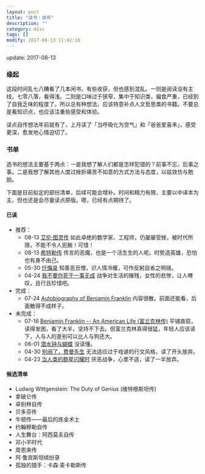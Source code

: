 ```yaml
---
layout: post
title: "读书：自传"
description: ""
category: misc
tags: []
modify: 2017-08-13 11:42:18
---
```


update: 2017-08-13

### 缘起

这段时间乱七八糟看了几本闲书，有些收获，但也感到混乱。一则是阅读没有主线，七零八落，看得浅。二则是口味过于狭窄，集中于知识类，偏食严重，已经到了自我乏味的程度了。所以总有种想法，应该特意补点人文哲思类的书籍。不要总是看知识点，也应该注重些感受和体验。

读点自传想法年前就有了，上月读了「当呼吸化为空气」和「爸爸爱喜禾」，感受更深，愈发地心情迫切了。


### 书单

选书的想法主要基于两点：一是我想了解人们都是怎样犯错的？前事不忘，后事之事。二是我想了解其他人度过挫折痛苦不如意的方式方法与态度，以兹效仿与勉励。

下面是目前拟定的部份清单，后续可能会增补。时间和精力有限，主要以中译本为主，但也还是会尽量读点原版。嗯，已经有点期待了。


#### 已读

+ 推荐：
  - 08-13 [艾伦·图灵传](https://book.douban.com/subject/10522003/)
    如此卓绝的数学家、工程师，仍屡屡受挫，被时代所限，不能不令人扼腕！可惜！
  - 08-13 [希特勒传](https://book.douban.com/subject/26805257/)
    传言的恶魔，也是一个活生生的人呢。时势造英雄，恐怕也有身不由己。
  - 05-30 [忏悔录](https://book.douban.com/subject/1048173/)
    知善恶丑憎，识人情冷暖，可作反躬自省之明镜。
  - 04-24 [我不要你死于一事无成](https://book.douban.com/subject/10598170/)
    战争对生活的摧残，女性的悲惨，让人喟叹，且行且珍惜吧。
+ 完成：
  - 07-24 [Autobiography of Benjamin Franklin](https://book.douban.com/subject/4752847/)
    内容很散。前面还能看，后面散得不成样子。
+ 未完成：
  - 07-16 [Benjamin Franklin -- An American Life (富兰克林传)](https://book.douban.com/subject/1365773/)
    平铺直叙，读得发困，看了大半，坚持不下去。但富兰克林真得很猛，年轻人应该读下，人与人的差别可以比人与狗还大。
  - 06-01 [潜水钟与蝴蝶](https://book.douban.com/subject/2243692/)
    没读懂。
  - 04-30 [别闹了，费曼先生](https://book.douban.com/subject/1037602/)
    无法适应过于戏谑的行文风格，读了开头放弃。
  - 04-23 [当人类的群星闪耀时](https://book.douban.com/subject/26877741/)
    厌恶战争，心里不适，读了一半放弃。


#### 候选清单

+ Ludwig Wittgenstein: The Duty of Genius (维特根斯坦传)
+ 拿破仑传
+ 卓别林自传
+ 贝多芬传
+ 牛顿传——最后的炼金术士
+ 约翰穆勒自传
+ 人生舞台：阿西莫夫自传
+ 邓小平时代
+ 周恩来传
+ 阿·鲁宾斯坦缤纷录
+ 孤独的猎手：卡森·麦卡勒斯传
